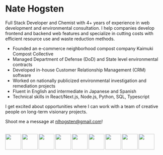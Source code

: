 <h1>Nate Hogsten</h1>

Full Stack Developer and Chemist with 4+ years of experience in web development and environmental consultation. I help companies develop frontend and backend web features and specialize in cutting costs with efficient resource use and waste reduction methods.

- Founded an e-commerce neighborhood compost company Kaimuki Compost Collective
- Managed Department of Defense (DoD) and State level environmental contracts
- Developed in-house Customer Relationship Management (CRM) software
- Worked on nationally publicized environmental investigation and remediation projects
- Fluent in English and intermediate in Japanese and Spanish
- Technical skills in React/Next.js, Node.js, Python, SQL, Typescript

I get excited about opportunities where I can work with a team of creative people on long-term visionary projects.

Shoot me a message at nlhogsten@gmail.com!

<br/> 
<div>
<img align="left" width="50px" src="https://cdn.jsdelivr.net/gh/devicons/devicon@latest/icons/javascript/javascript-original.svg" />       
<img align="left" width="50px" src="https://cdn.jsdelivr.net/gh/devicons/devicon@latest/icons/typescript/typescript-original.svg" />      
<img align="left" width="50px" src="https://cdn.jsdelivr.net/gh/devicons/devicon@latest/icons/python/python-original-wordmark.svg" />      
<img align="left" width="50px" src="https://cdn.jsdelivr.net/gh/devicons/devicon@latest/icons/nextjs/nextjs-original.svg" />
<img align="left" width="50px" src="https://cdn.jsdelivr.net/gh/devicons/devicon@latest/icons/react/react-original-wordmark.svg" />
<img align="left" width="50px" src="https://cdn.jsdelivr.net/gh/devicons/devicon@latest/icons/html5/html5-original.svg" />
<img align="left" width="50px" src="https://cdn.jsdelivr.net/gh/devicons/devicon@latest/icons/tailwindcss/tailwindcss-original.svg" />
<img align="left" width="50px" src="https://cdn.jsdelivr.net/gh/devicons/devicon@latest/icons/css3/css3-original-wordmark.svg" />
<img align="left" width="50px" src="https://cdn.jsdelivr.net/gh/devicons/devicon@latest/icons/github/github-original.svg" />       
</div>

          
          
          
          
          
          

